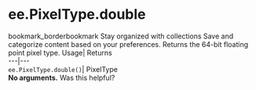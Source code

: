  
#  ee.PixelType.double
bookmark_borderbookmark Stay organized with collections  Save and categorize content based on your preferences.
Returns the 64-bit floating point pixel type. 
Usage| Returns  
---|---  
`ee.PixelType.double()`| PixelType  
**No arguments.**
Was this helpful?
